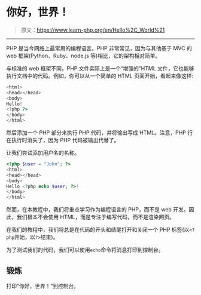 # 你好，世界！

> 原文：<https://www.learn-php.org/en/Hello%2C_World%21>

* * *

PHP 是当今网络上最常用的编程语言。PHP 非常常见，因为与其他基于 MVC 的 web 框架(Python、Ruby、node.js 等)相比，它的架构相对简单。

与标准的 web 框架不同，PHP 文件实际上是一个“增强的”HTML 文件，它也能够执行文档中的代码。例如，你可以从一个简单的 HTML 页面开始，看起来像这样:

```php
<html>
<head></head>
<body>
Hello!
<?php ?>
</body>
</html> 
```

然后添加一个 PHP 部分来执行 PHP 代码，并将输出写成 HTML。注意，PHP 行在执行时消失了，因为 PHP 代码被输出代替了。

让我们尝试添加用户名的名称。

```php
<?php $user = "John"; ?>
<html>
<head></head>
<body>
Hello <?php echo $user; ?>!
</body>
</html> 
```

然而，在本教程中，我们将重点学习作为编程语言的 PHP，而不是 web 开发。因此，我们根本不会使用 HTML，而是专注于编写代码，而不是渲染网页。

在我们的教程中，我们将总是在代码的开头和结尾打开和关闭一个 PHP 标签(以`<?php`开始，以`?>`结束)。

为了测试我们的代码，我们可以使用`echo`命令将消息打印到控制台。

## 锻炼

打印“你好，世界！”到控制台。
